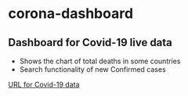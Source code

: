 # corona-dashboard
## Dashboard for Covid-19 live data
- Shows the chart of total deaths in some countries
- Search functionality of new Confirmed cases 

[URL for Covid-19 data](https://documenter.getpostman.com/view/10808728/SzS8rjbc?version=latest)
